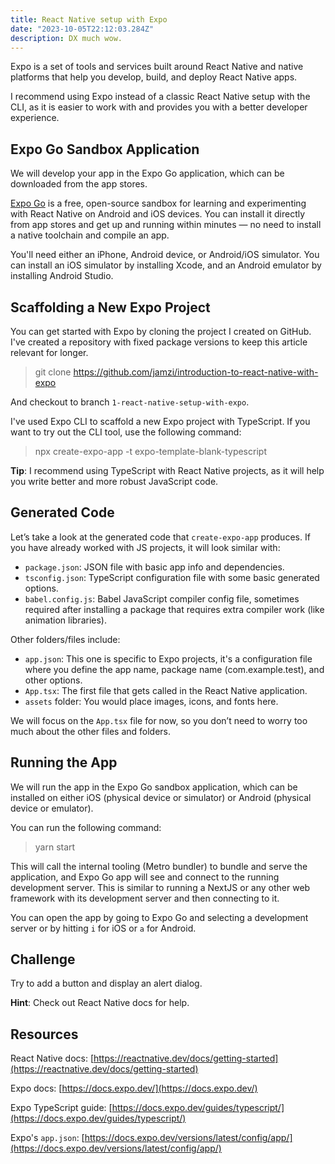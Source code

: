 ```yaml
---
title: React Native setup with Expo
date: "2023-10-05T22:12:03.284Z"
description: DX much wow.
---
```


Expo is a set of tools and services built around React Native and native platforms that help you develop, build, and deploy React Native apps.

I recommend using Expo instead of a classic React Native setup with the CLI, as it is easier to work with and provides you with a better developer experience.

## Expo Go Sandbox Application

We will develop your app in the Expo Go application, which can be downloaded from the app stores.

[Expo Go](https://expo.dev/client) is a free, open-source sandbox for learning and experimenting with React Native on Android and iOS devices. You can install it directly from app stores and get up and running within minutes — no need to install a native toolchain and compile an app.

You'll need either an iPhone, Android device, or Android/iOS simulator. You can install an iOS simulator by installing Xcode, and an Android emulator by installing Android Studio.

## Scaffolding a New Expo Project

You can get started with Expo by cloning the project I created on GitHub. I've created a repository with fixed package versions to keep this article relevant for longer.

> git clone https://github.com/jamzi/introduction-to-react-native-with-expo

And checkout to branch `1-react-native-setup-with-expo`.

I've used Expo CLI to scaffold a new Expo project with TypeScript. If you want to try out the CLI tool, use the following command:

> npx create-expo-app -t expo-template-blank-typescript

**Tip**: I recommend using TypeScript with React Native projects, as it will help you write better and more robust JavaScript code.

## Generated Code

Let’s take a look at the generated code that `create-expo-app` produces. If you have already worked with JS projects, it will look similar with:

- `package.json`: JSON file with basic app info and dependencies.
- `tsconfig.json`: TypeScript configuration file with some basic generated options.
- `babel.config.js`: Babel JavaScript compiler config file, sometimes required after installing a package that requires extra compiler work (like animation libraries).

Other folders/files include:

- `app.json`: This one is specific to Expo projects, it's a configuration file where you define the app name, package name (com.example.test), and other options.
- `App.tsx`: The first file that gets called in the React Native application.
- `assets` folder: You would place images, icons, and fonts here.

We will focus on the `App.tsx` file for now, so you don’t need to worry too much about the other files and folders.

## Running the App

We will run the app in the Expo Go sandbox application, which can be installed on either iOS (physical device or simulator) or Android (physical device or emulator).

You can run the following command:

> yarn start

This will call the internal tooling (Metro bundler) to bundle and serve the application, and Expo Go app will see and connect to the running development server. This is similar to running a NextJS or any other web framework with its development server and then connecting to it.

You can open the app by going to Expo Go and selecting a development server or by hitting `i` for iOS or `a` for Android.

## Challenge

Try to add a button and display an alert dialog.

**Hint**: Check out React Native docs for help.

## Resources

React Native docs: [https://reactnative.dev/docs/getting-started](https://reactnative.dev/docs/getting-started)

Expo docs: [https://docs.expo.dev/](https://docs.expo.dev/)

Expo TypeScript guide: [https://docs.expo.dev/guides/typescript/](https://docs.expo.dev/guides/typescript/)

Expo's `app.json`: [https://docs.expo.dev/versions/latest/config/app/](https://docs.expo.dev/versions/latest/config/app/)
